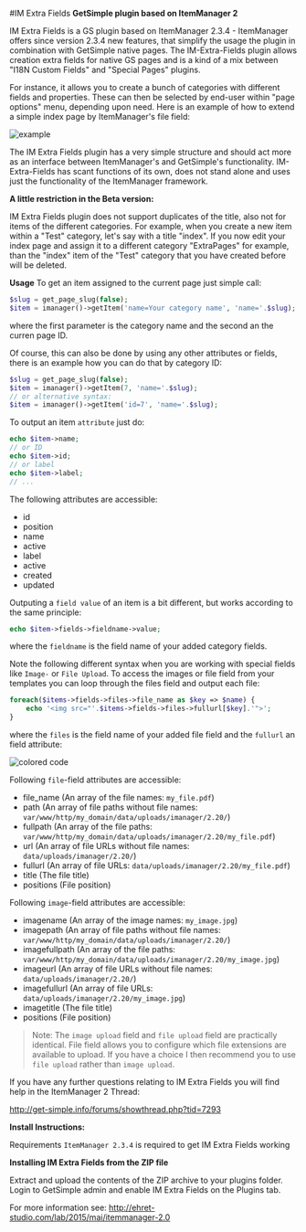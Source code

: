 #IM Extra Fields
**GetSimple plugin based on ItemManager 2**

IM Extra Fields is a GS plugin based on ItemManager 2.3.4 - ItemManager offers since version 2.3.4 new features, that simplify the usage the plugin in combination with GetSimple native pages. The IM-Extra-Fields plugin allows creation extra fields for native GS pages and is a kind of a mix between "I18N Custom Fields" and "Special Pages" plugins.

For instance, it allows you to create a bunch of categories with different fields and properties. These can then be selected by end-user within "page options" menu, depending upon need. Here is an example of how to extend a simple index page by ItemManager's file field:

![example](https://bigin.github.io/ghpages/images/imextrafields/imextra-pages-edit01.png)

The IM Extra Fields plugin has a very simple structure and should act more as an interface between ItemManager's and GetSimple's functionality. IM-Extra-Fields has scant functions of its own, does not stand alone and uses just the functionality of the ItemManager framework. 

**A little restriction in the Beta version:**

IM Extra Fields plugin does not support duplicates of the title, also not for items of the different categories. For example, when you create a new item within a "Test" category, let's say with a title "index". If you now edit your index page and assign it to a different category "ExtraPages" for example, than the "index" item of the "Test" category that you have created before will be deleted.

**Usage**
To get an item assigned to the current page just simple call: 
```php
$slug = get_page_slug(false);
$item = imanager()->getItem('name=Your category name', 'name='.$slug);
```
where the first parameter is the category name and the second an the curren page ID.

Of course, this can also be done by using any other attributes or fields, there is an example how you can do that by category ID:
```php
$slug = get_page_slug(false);
$item = imanager()->getItem(7, 'name='.$slug);
// or alternative syntax:
$item = imanager()->getItem('id=7', 'name='.$slug);
```
To output an item `attribute` just do:
```php
echo $item->name;
// or ID
echo $item->id;
// or label
echo $item->label;
// ...
```
The following attributes are accessible:
- id
- position
- name
- active
- label
- active
- created
- updated

Outputing a `field value` of an item is a bit different, but works according to the same principle:
```php
echo $item->fields->fieldname->value;
```
where the `fieldname` is the field name of your added category fields.

Note the following different syntax when you are working with special fields like `Image-` or `File Upload`. 
To access the images or file field from your templates you can loop through the files field and output each file:

```php
foreach($items->fields->files->file_name as $key => $name) {
	echo '<img src="'.$items->fields->files->fullurl[$key].'">';
}
```
where the `files` is the field name of your added file field and the `fullurl` an field attribute:

![colored code](https://bigin.github.io/ghpages/images/imextrafields/code-color_file_field.png)

Following `file`-field attributes are accessible:

- file_name (An array of the file names: `my_file.pdf`)
- path (An array of file paths without file names: `var/www/http/my_domain/data/uploads/imanager/2.20/`)
- fullpath (An array of the file paths: `var/www/http/my_domain/data/uploads/imanager/2.20/my_file.pdf`)
- url (An array of file URLs without file names: `data/uploads/imanager/2.20/`)
- fullurl (An array of file URLs: `data/uploads/imanager/2.20/my_file.pdf`)
- title (The file title)
- positions (File position)

Following `image`-field attributes are accessible:

- imagename (An array of the image names: `my_image.jpg`)
- imagepath (An array of file paths without file names: `var/www/http/my_domain/data/uploads/imanager/2.20/`)
- imagefullpath (An array of the file paths: `var/www/http/my_domain/data/uploads/imanager/2.20/my_image.jpg`)
- imageurl (An array of file URLs without file names: `data/uploads/imanager/2.20/`)
- imagefullurl (An array of file URLs: `data/uploads/imanager/2.20/my_image.jpg`)
- imagetitle (The file title)
- positions (File position)

> Note: 
> The `image upload` field and `file upload` field are practically identical. File field allows you to configure which file extensions are available to upload. If you have a choice I then recommend you to use `file upload` rather than `image upload`.


If you have any further questions relating to IM Extra Fields you will find help in the ItemManager 2 Thread:

http://get-simple.info/forums/showthread.php?tid=7293

**Install Instructions:**

Requirements
`ItemManager 2.3.4` is required to get IM Extra Fields working


**Installing IM Extra Fields from the ZIP file**

Extract and upload the contents of the ZIP archive to your plugins folder.
Login to GetSimple admin and enable IM Extra Fields on the Plugins tab.

For more information see: http://ehret-studio.com/lab/2015/mai/itemmanager-2.0


